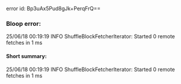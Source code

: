 error id: Bp3uAx5Pud8gJk+PerqFrQ==
### Bloop error:

25/06/18 00:19:19 INFO ShuffleBlockFetcherIterator: Started 0 remote fetches in 1 ms
#### Short summary: 

25/06/18 00:19:19 INFO ShuffleBlockFetcherIterator: Started 0 remote fetches in 1 ms